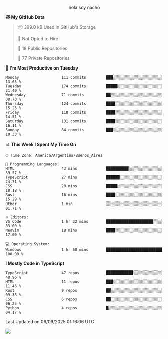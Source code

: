 <p align="center">hola soy nacho</p>

<!--START_SECTION:waka-->
**🐱 My GitHub Data** 

> 📦 399.0 kB Used in GitHub's Storage 
 > 
> 🚫 Not Opted to Hire
 > 
> 📜 18 Public Repositories 
 > 
> 🔑 77 Private Repositories 
 > 
📅 **I'm Most Productive on Tuesday** 

```text
Monday                   111 commits         ███░░░░░░░░░░░░░░░░░░░░░░   13.65 % 
Tuesday                  174 commits         █████░░░░░░░░░░░░░░░░░░░░   21.40 % 
Wednesday                71 commits          ██░░░░░░░░░░░░░░░░░░░░░░░   08.73 % 
Thursday                 124 commits         ████░░░░░░░░░░░░░░░░░░░░░   15.25 % 
Friday                   118 commits         ████░░░░░░░░░░░░░░░░░░░░░   14.51 % 
Saturday                 131 commits         ████░░░░░░░░░░░░░░░░░░░░░   16.11 % 
Sunday                   84 commits          ███░░░░░░░░░░░░░░░░░░░░░░   10.33 % 
```


📊 **This Week I Spent My Time On** 

```text
🕑︎ Time Zone: America/Argentina/Buenos_Aires

💬 Programming Languages: 
HTML                     43 mins             ██████████░░░░░░░░░░░░░░░   39.57 % 
TypeScript               27 mins             ██████░░░░░░░░░░░░░░░░░░░   24.71 % 
CSS                      20 mins             █████░░░░░░░░░░░░░░░░░░░░   18.18 % 
Rust                     16 mins             ████░░░░░░░░░░░░░░░░░░░░░   15.29 % 
Other                    1 min               ░░░░░░░░░░░░░░░░░░░░░░░░░   01.71 % 

🔥 Editors: 
VS Code                  1 hr 32 mins        █████████████████████░░░░   83.00 % 
Neovim                   18 mins             ████░░░░░░░░░░░░░░░░░░░░░   17.00 % 

💻 Operating System: 
Windows                  1 hr 50 mins        █████████████████████████   100.00 % 
```

**I Mostly Code in TypeScript** 

```text
TypeScript               47 repos            ████████████░░░░░░░░░░░░░   48.96 % 
HTML                     11 repos            ███░░░░░░░░░░░░░░░░░░░░░░   11.46 % 
Rust                     9 repos             ██░░░░░░░░░░░░░░░░░░░░░░░   09.38 % 
CSS                      6 repos             ██░░░░░░░░░░░░░░░░░░░░░░░   06.25 % 
Python                   4 repos             █░░░░░░░░░░░░░░░░░░░░░░░░   04.17 % 
```




 Last Updated on 06/09/2025 01:16:06 UTC
<!--END_SECTION:waka-->

![](http://moe-counter.es3n1n.eu/get/@nachoofg?name=nachoofg&theme=asoul&padding=7&offset=0&align=center&scale=1&pixelated=1&darkmode=auto)
